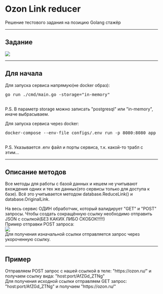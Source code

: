 <h1>Ozon Link reducer</h1>
<p>Решение тестового задания на позицию Golang стажёр</p>
<hr />
<h2>Задание</h2>
<p><img src="https://github.com/Serveresty/OZONTestCaseLinks/assets/99687697/d8484c38-7b99-430b-bd16-b2439b8cd6d1"/></p>
<hr />
<h2>Для начала</h2>
<p>Для запуска сервиса напрямую(не docker образ): 
<br>
<pre>
go run ./cmd/main.go -storage="in-memory"
</pre>
<br>
P.S. В параметр storage можно записать "postgresql" или "in-memory", иначе выбрасываем.
</p>
<p>Для запуска сервиса через docker:
<br>
<pre>
docker-compose --env-file configs/.env run -p 8080:8080 app ./build/main --STORAGE in-memory
</pre>
<br>
P.S. Указывается .env файл и порты сервиса, т.к. какой-то трабл с этим...
</p>
<hr />
<h2>Описание методов</h2>
<p>Все методы для работы с базой данных и кешем не учитывают вхождения одних и тех же данных(это сервисы только для доступа к базе). Всё это учитывается методом database.ReduceLink() и database.OriginalLink.</p>
<p>На весь сервис ОДИН обработчик, который валидирует "GET" и "POST" запросы. Чтобы создать сокращённую ссылку необходимо отправить JSON с ссылкой(БЕЗ КАКИХ ЛИБО СКОБОК!!!!!)
<br>
Пример отправки POST запроса:
<br>
<img src="https://github.com/Serveresty/OZONTestCaseLinks/assets/99687697/08bc31d9-e3be-4e83-a97d-c41011340a10"/>
<br>
Для получения изначальной ссылки отправляется запрос через укороченную ссылку.
</p>
<hr />
<h2>Пример</h2>
<p>Отправляем POST запрос с нашей ссылкой в теле: "https://ozon.ru/" и получаем ссылку вида: "host:port/AfZGd_ZTNg"
<br>
Для получения исходной ссылки отправляем GET запрос: "host:port/AfZGd_ZTNg" и получаем "https://ozon.ru/"
</p>

